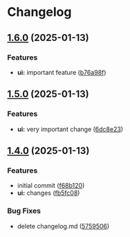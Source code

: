 # Changelog

## [1.6.0](https://github.com/landlockedboat/release-please-test/compare/myui@v1.5.0...myui@v1.6.0) (2025-01-13)


### Features

* **ui:** important feature ([b76a98f](https://github.com/landlockedboat/release-please-test/commit/b76a98ff37328595c0fd6995acdc43ff8bcda175))

## [1.5.0](https://github.com/landlockedboat/release-please-test/compare/myui@1.4.0...myui@v1.5.0) (2025-01-13)


### Features

* **ui:** very important change ([6dc8e23](https://github.com/landlockedboat/release-please-test/commit/6dc8e239f149c3e754575ba9eb0438d0e57f6d00))

## [1.4.0](https://github.com/landlockedboat/release-please-test/compare/myui-v1.3.0...myui@1.4.0) (2025-01-13)


### Features

* initial commit ([f68b120](https://github.com/landlockedboat/release-please-test/commit/f68b1208b8db627c9d3887c3077d6ceafebdbb7d))
* **ui:** changes ([fb5fc08](https://github.com/landlockedboat/release-please-test/commit/fb5fc08ba1f0209427f504c83ea6dce159809112))


### Bug Fixes

* delete changelog.md ([5759506](https://github.com/landlockedboat/release-please-test/commit/57595069db3051c1a4d04f92959f9762e798d85f))
